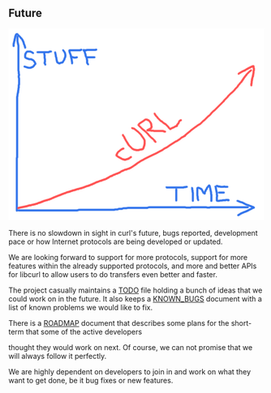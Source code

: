 ## Future

![curl future](devgraph-800.png)

There is no slowdown in sight in curl's future, bugs reported, development
pace or how Internet protocols are being developed or updated.

We are looking forward to support for more protocols, support for more features
within the already supported protocols, and more and better APIs for libcurl to
allow users to do transfers even better and faster.

The project casually maintains a [TODO](https://curl.se/docs/todo.html)
file holding a bunch of ideas that we could work on in the future. It also
keeps a [KNOWN_BUGS](https://curl.se/docs/knownbugs.html) document with
a list of known problems we would like to fix.

There is a [ROADMAP](https://curl.se/dev/roadmap.html) document that
describes some plans for the short-term that some of the active developers

thought they would work on next. Of course, we can not promise that we will
always follow it perfectly.

We are highly dependent on developers to join in and work on what they want to
get done, be it bug fixes or new features.
